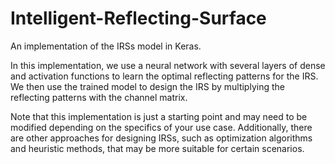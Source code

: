 # Intelligent-Reflecting-Surface
An implementation of the IRSs model in Keras.

In this implementation, we use a neural network with several layers of dense and activation functions to learn the optimal reflecting patterns for the IRS. We then use the trained model to design the IRS by multiplying the reflecting patterns with the channel matrix.

Note that this implementation is just a starting point and may need to be modified depending on the specifics of your use case. Additionally, there are other approaches for designing IRSs, such as optimization algorithms and heuristic methods, that may be more suitable for certain scenarios.
